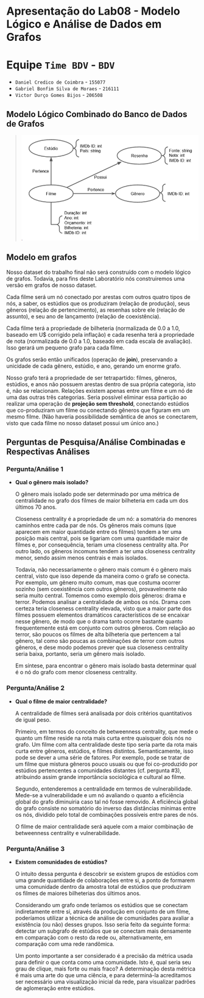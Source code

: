 
# Apresentação do Lab08 - Modelo Lógico e Análise de Dados em Grafos

# Equipe `Time BDV` - `BDV`
* `Daniel Credico de Coimbra` - `155077`
* `Gabriel Bonfim Silva de Moraes` - `216111`
* `Victor Durço Gomes Bijos` - `206508`

## Modelo Lógico Combinado do Banco de Dados de Grafos
> ![Modelo Lógico de Grafos](images/modelo-logico.png)

## **Modelo em grafos**

Nosso dataset do trabalho final não será construído com o modelo lógico de grafos. Todavia, para fins deste Laboratório nós construiremos uma versão em grafos de nosso dataset.

Cada filme será um nó conectado por arestas com outros quatro tipos de nós, a saber, os estúdios que os produziram (relação de produção), seus gêneros (relação de pertencimento), as resenhas sobre ele (relação de assunto), e seu ano de lançamento (relação de coexistência).

Cada filme terá a propriedade de bilheteria (normalizada de 0.0 a 1.0, baseado em U$ corrigido pela inflação) e cada resenha terá a propriedade de nota (normalizada de 0.0 a 1.0, baseado em cada escala de avaliação). Isso gerará um pequeno grafo para cada filme.

Os grafos serão então unificados (operação de **join**), preservando a unicidade de cada gênero, estúdio, e ano, gerando um enorme grafo.

Nosso grafo terá a propriedade de ser tetrapartido: filmes, gêneros, estúdios, e anos não possuem arestas dentro de sua própria categoria, isto é, não se relacionam. Relações existem apenas entre um filme e um nó de uma das outras três categorias. Seria possível eliminar essa partição ao realizar uma operação de **projeção sem threshold**, conectando estúdios que co-produziram um filme ou conectando gêneros que figuram em um mesmo filme. (Não haveria possibilidade semântica de anos se conectarem, visto que cada filme no nosso dataset possui um único ano.)

## Perguntas de Pesquisa/Análise Combinadas e Respectivas Análises


### Pergunta/Análise 1
* **Qual o gênero mais isolado?**

  O gênero mais isolado pode ser determinado por uma métrica de centralidade no grafo dos filmes de maior bilheteria em cada um dos últimos 70 anos.

  Closeness centrality é a propriedade de um nó: a somatória do menores caminhos entre cada par de nós. Os gêneros mais comuns (que aparecem em maior quantidade entre os filmes) tendem a ter uma posição mais central, pois se ligariam com uma quantidade maior de filmes e, por consequência, teriam uma closeness centrality alta. Por outro lado, os gêneros incomuns tendem a ter uma closeness centrality menor, sendo assim menos centrais e mais isolados.

  Todavia, não necessariamente o gênero mais comum é o gênero mais central, visto que isso depende da maneira como o grafo se conecta. Por exemplo, um gênero muito comum, mas que costuma ocorrer sozinho (sem coexistência com outros gêneros), provavelmente não seria muito central. Tomemos como exemplo dois gêneros: drama e terror. Podemos analisar a centralidade de ambos os nós. Drama com certeza teria closeness centrality elevada, visto que a maior parte dos filmes possuem elementos dramáticos característicos de se encaixar nesse gênero, de modo que o drama tanto ocorre bastante quanto frequentemente está em conjunto com outros gêneros. Com relação ao terror, são poucos os filmes de alta bilheteria que pertencem a tal gênero, tal como são poucas as combinações de terror com outros gêneros, e dese modo podemos prever que sua closeness centrality seria baixa, portanto, seria um gênero mais isolado.

  Em síntese, para encontrar o gênero mais isolado basta determinar qual é o nó do grafo com menor closeness centrality.



### Pergunta/Análise 2
* **Qual o filme de maior centralidade?**

  A centralidade de filmes será analisada por dois critérios quantitativos de igual peso.

  Primeiro, em termos do conceito de betweenness centrality, que mede o quanto um filme reside na rota mais curta entre quaisquer dois nós no grafo. Um filme com alta centralidade deste tipo seria parte da rota mais curta entre gêneros, estúdios, e filmes distintos. Semanticamente, isso pode se dever a uma série de fatores. Por exemplo, pode se tratar de um filme que mistura gêneros pouco usuais ou que foi co-produzido por estúdios pertencentes a comunidades distantes (cf. pergunta #3), atribuindo assim grande importância sociológica e cultural ao filme.
  
  Segundo, entenderemos a centralidade em termos de vulnerabilidade. Mede-se a vulnerabilidade e um nó avaliando o quanto a eficiência global do grafo diminuiria caso tal nó fosse removido. A eficiência global do grafo consiste no somatório do inverso das distâncias mínimas entre os nós, dividido pelo total de combinações possíveis entre pares de nós.
  
  O filme de maior centralidade será aquele com a maior combinação de betweenness centrality e vulnerabilidade.


### Pergunta/Análise 3

* **Existem comunidades de estúdios?**

  O intuito dessa pergunta é descobrir se existem grupos de estúdios com uma grande quantidade de colaborações entre si, a ponto de formarem uma comunidade dentro da amostra total de estúdios que produziram os filmes de maiores bilheterias dos últimos anos.

  Considerando um grafo onde teríamos os estúdios que se conectam indiretamente entre si, através da produção em conjunto de um filme, poderíamos utilizar a técnica de análise de comunidades para avaliar a existência (ou não) desses grupos. Isso seria feito da seguinte forma: detectar um subgrafo de estúdios que se conectam mais densamente em comparação com o resto da rede ou, alternativamente, em comparação com uma rede randômica.

  Um ponto importante a ser considerado é a precisão da métrica usada para definir o que conta como uma comunidade. Isto é, qual seria seu grau de clique, mais forte ou mais fraco? A determinação desta métrica é mais uma arte do que uma ciência, e para determiná-la acreditamos ser necessário uma visualização inicial da rede, para visualizar padrões de aglomeração entre estúdios.



